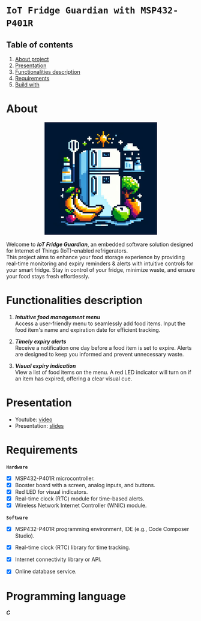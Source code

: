 # `IoT Fridge Guardian with MSP432-P401R`


## Table of contents
1. [About project](#about)
2. [Presentation](#presentation)
3. [Functionalities description](#functionalities-description)
4. [Requirements](#requirements)
5. [Build with](#programming-languages)


# About

<div align="center">
  <a> <img src="/Images/fridgeLogo.jpg" width="300" height="300"> </a>
</div>

Welcome to ***IoT Fridge Guardian***, an embedded software solution designed for Internet of Things (IoT)-enabled refrigerators.  
This project aims to enhance your food storage experience by providing real-time monitoring and expiry reminders & alerts with intuitive controls for your smart fridge.
Stay in control of your fridge, minimize waste, and ensure your food stays fresh effortlessly.

# Functionalities description

1. ***Intuitive food management menu***  
Access a user-friendly menu to seamlessly add food items. Input the food item's name and expiration date for efficient tracking.

2. ***Timely expiry alerts***  
Receive a notification one day before a food item is set to expire. Alerts are designed to keep you informed and prevent unnecessary waste.

3. ***Visual expiry indication***  
View a list of food items on the menu. A red LED indicator will turn on if an item has expired, offering a clear visual cue.


# Presentation

- Youtube: [video](...link)
- Presentation: [slides](...link)


# Requirements

**`Hardware`**
- [X] MSP432-P401R microcontroller.
- [X] Booster board with a screen, analog inputs, and buttons.
- [X] Red LED for visual indicators.
- [X] Real-time clock (RTC) module for time-based alerts.
- [X] Wireless Network Internet Controller (WNIC) module.

**`Software`**
- [X] MSP432-P401R programming environment, IDE (e.g., Code Composer Studio).
- [X] Real-time clock (RTC) library for time tracking.
- [X] Internet connectivity library or API.
- [X] Online database service.


# Programming language

***C***
